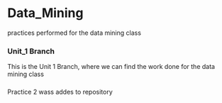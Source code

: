 # Data_Mining
practices performed for the data mining class

### Unit_1 Branch
This is the Unit 1 Branch, where we can find the work done for the data mining class

###
Practice 2 wass addes to repository
